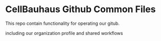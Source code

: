 # CellBauhaus Github Common Files

This repo contain functionality for operating our gitub.

including our organization profile and shared workflows
